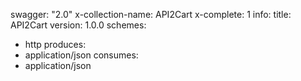 swagger: "2.0"
x-collection-name: API2Cart
x-complete: 1
info:
  title: API2Cart
  version: 1.0.0
schemes:
- http
produces:
- application/json
consumes:
- application/json